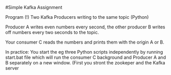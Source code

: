 #Simple Kafka Assignment

Program (!) Two Kafka Producers writing to the same topic (Python)

Producer A writes even numbers every second, the other producer B writes off numbers every two seconds to the topic.

Your consumer C reads the numbers and prints them with the origin A or B.

In practice: You start the eg three Python scripts independently by running start.bat file which will run the 
consumer C background and Producer A and B separately on a new window. (First you stront the zookeper and the Kafka server